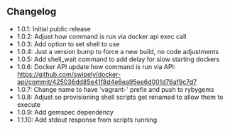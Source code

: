 ## Changelog

* 1.0.1: Initial public release
* 1.0.2: Adjust how command is run via docker api exec call
* 1.0.3: Add option to set shell to use
* 1.0.4: Just a version bump to force a new build, no code adjustments
* 1.0.5: Add shell_wait command to add delay for slow starting dockers
* 1.0.6: Docker API update how command is run via API: https://github.com/swipely/docker-api/commit/425036dd85e41f8d4e6ea95ee6d001d76af9c7d7
* 1.0.7: Change name to have 'vagrant-' prefix and push to rybygems
* 1.0.8: Adjust so provisioning shell scripts get renamed to allow them to execute
* 1.0.9: Add gemspec dependency
* 1.1.10: Add stdout response from scripts running